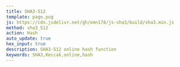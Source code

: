 ```yaml
---
title: SHA3-512
template: page.pug
js: https://cdn.jsdelivr.net/gh/emn178/js-sha3/build/sha3.min.js
method: sha3_512
action: Hash
auto_update: true
hex_input: true
description: SHA3-512 online hash function
keywords: SHA3,Keccak,online,hash
---
```

